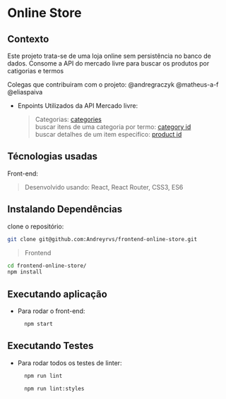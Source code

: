 # Online Store

## Contexto

Este projeto trata-se de uma loja online sem persistência no banco de dados. Consome a API do mercado livre para buscar os produtos por catigorias e termos

Colegas que contribuiram com o projeto:
@andregraczyk
@matheus-a-f
@eliaspaiva

* Enpoints Utilizados da API Mercado livre:

  > Categorias:
  [categories](https://api.mercadolibre.com/sites/MLB/categories) </br>
  > buscar itens de uma categoria por termo:
  [category id](https://api.mercadolibre.com/sites/MLB/search?category=$CATEGORY_ID&q=$QUERY) </br>
  > buscar detalhes de um item especifico:
  [product id](https://api.mercadolibre.com/items/$PRODUCT_ID) </br>
  
## Técnologias usadas

Front-end:
> Desenvolvido usando: React, React Router, CSS3, ES6

## Instalando Dependências

clone o repositório:

```bash
git clone git@github.com:Andreyrvs/frontend-online-store.git
```

> Frontend

```bash
cd frontend-online-store/
npm install
```

## Executando aplicação

* Para rodar o front-end:

  ```bash
    npm start
  ```

## Executando Testes

* Para rodar todos os testes de linter:

  ```bash
    npm run lint
  ```

  ```bash
    npm run lint:styles
  ```
